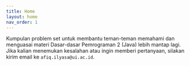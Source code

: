 ```yaml
---
title: Home
layout: home
nav_order: 1
---
```


Kumpulan problem set untuk membantu teman-teman memahami dan menguasai materi Dasar-dasar Pemrograman 2 (Java) lebih mantap lagi. Jika kalian menemukan kesalahan atau ingin memberi pertanyaan, silakan kirim email ke `afiq.ilyasa@ui.ac.id`.